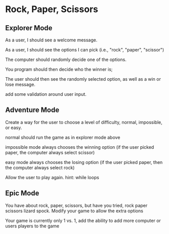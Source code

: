 # Rock, Paper, Scissors

## Explorer Mode

As a user, I should see a welcome message.

As a user, I should see the options I can pick (i.e., "rock", "paper", "scissor")

The computer should randomly decide one of the options.

You program should then decide who the winner is;

The user should then see the randomly selected option, as well as a win or lose message.

add some validation around user input.

## Adventure Mode

Create a way for the user to choose a level of difficulty, normal, impossible, or easy.

normal should run the game as in explorer mode above

impossible mode always chooses the winning option (if the user picked paper, the computer always select scissor)

easy mode always chooses the losing option (if the user picked paper, then the computer always select rock)

Allow the user to play again. hint: while loops

## Epic Mode

You have about rock, paper, scissors, but have you tried, rock paper scissors lizard spock. Modify your game to allow the extra options

Your game is currently only 1 vs. 1, add the ability to add more computer or users players to the game
